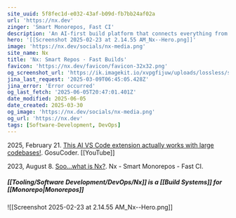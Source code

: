 ```yaml
---
site_uuid: 5f8fec1d-e032-43af-b09d-fb7bb24af02a
url: 'https://nx.dev'
zinger: 'Smart Monorepos, Fast CI'
description: 'An AI-first build platform that connects everything from your editor to CI. Helping you deliver fast, without breaking things.'
hero: '[[Screenshot 2025-02-23 at 2.14.55 AM_Nx--Hero.png]]'
image: 'https://nx.dev/socials/nx-media.png'
site_name: Nx
title: 'Nx: Smart Repos · Fast Builds'
favicon: 'https://nx.dev/favicon/favicon-32x32.png'
og_screenshot_url: 'https://ik.imagekit.io/xvpgfijuw/uploads/lossless/screenshots/20250605_Nx_og_screenshot.jpeg'
jina_last_request: '2025-03-09T06:45:05.428Z'
jina_error: 'Error occurred'
og_last_fetch: '2025-06-05T20:47:01.401Z'
date_modified: 2025-06-05
date_created: 2025-03-30
og_image: 'https://nx.dev/socials/nx-media.png'
og_url: 'https://nx.dev'
tags: [Software-Development, DevOps]
---
```


2025, February 21. [This AI VS Code extension actually works with large codebases!](http://localhost:5173/). GosuCoder. [[YouTube]]

2023, August 8. [Soo...what is Nx?](https://www.youtube.com/watch?v=-_4WMl-Fn0w). Nx - Smart Monorepos - Fast CI.
##### [[Tooling/Software Development/DevOps/Nx]] is a [[Build Systems]] for [[Monorepo|Monorepos]]
![[Screenshot 2025-02-23 at 2.14.55 AM_Nx--Hero.png]]